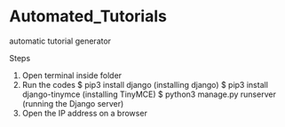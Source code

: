 # Automated_Tutorials
automatic tutorial generator


Steps
1.  Open terminal inside folder
2.  Run the codes
    $ pip3 install django           (installing django)
    $ pip3 install django-tinymce    (installing TinyMCE)
    $ python3 manage.py runserver   (running the Django server)
3.  Open the IP address on a browser
